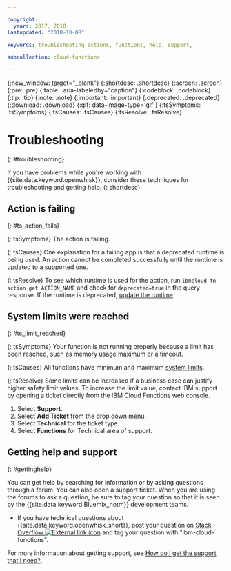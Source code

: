 ```yaml
---

copyright:
  years: 2017, 2018
lastupdated: "2018-10-08"

keywords: troubleshooting actions, functions, help, support,

subcollection: cloud-functions

---
```


{:new_window: target="_blank"}
{:shortdesc: .shortdesc}
{:screen: .screen}
{:pre: .pre}
{:table: .aria-labeledby="caption"}
{:codeblock: .codeblock}
{:tip: .tip}
{:note: .note}
{:important: .important}
{:deprecated: .deprecated}
{:download: .download}
{:gif: data-image-type='gif'}
{:tsSymptoms: .tsSymptoms}
{:tsCauses: .tsCauses}
{:tsResolve: .tsResolve}

# Troubleshooting
{: #troubleshooting}

If you have problems while you're working with {{site.data.keyword.openwhisk}}, consider these techniques for troubleshooting and getting help.
{: shortdesc}



## Action is failing
{: #ts_action_fails}

{: tsSymptoms}
The action is failing.

{: tsCauses}
One explanation for a failing app is that a deprecated runtime is being used. An action cannot be completed successfully until the runtime is updated to a supported one.

{: tsResolve}
To see which runtime is used for the action, run `ibmcloud fn action get ACTION_NAME` and check for `deprecated=true` in the query response. If the runtime is deprecated, [update the runtime](/docs/openwhisk?topic=cloud-functions-actions#actions_update).



## System limits were reached
{: #ts_limit_reached}

{: tsSymptoms}
Your function is not running properly because a limit has been reached, such as memory usage maximum or a timeout.

{: tsCauses}
All functions have minimum and maximum [system limits](/docs/openwhisk?topic=cloud-functions-limits#limits_syslimits).

{: tsResolve}
Some limits can be increased if a business case can justify higher safety limit values. To increase the limit value, contact IBM support by opening a ticket directly from the IBM Cloud Functions web console.

1. Select **Support**.
2. Select **Add Ticket** from the drop down menu.
3. Select **Technical** for the ticket type.
4. Select **Functions** for Technical area of support.



## Getting help and support
{: #gettinghelp}

You can get help by searching for information or by asking questions through a forum. You can also open a support ticket. When you are using the forums to ask a question, be sure to tag your question so that it is seen by the {{site.data.keyword.Bluemix_notm}} development teams.

  * If you have technical questions about {{site.data.keyword.openwhisk_short}}, post your question on [Stack Overflow ![External link icon](../icons/launch-glyph.svg "External link icon")](https://stackoverflow.com/search?q=ibm-cloud-functions) and tag your question with "ibm-cloud-functions".

For more information about getting support, see [How do I get the support that I need?](/docs/get-support?topic=get-support-getting-customer-support#getting-customer-support).
